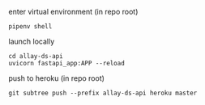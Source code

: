 enter virtual environment (in repo root)
```
pipenv shell
```

launch locally
```
cd allay-ds-api
uvicorn fastapi_app:APP --reload
```

push to heroku (in repo root)
```
git subtree push --prefix allay-ds-api heroku master
```
